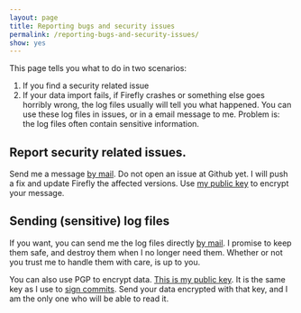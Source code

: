 ```yaml
---
layout: page
title: Reporting bugs and security issues
permalink: /reporting-bugs-and-security-issues/
show: yes
---
```


This page tells you what to do in two scenarios:

1. If you find a security related issue 
2. If your data import fails, if Firefly crashes or something else goes horribly wrong, the log files usually will tell you what happened. You can use these log files in issues, or in a email message to me. Problem is: the log files often contain sensitive information.


## Report security related issues.

Send me a message [by mail](mailto:thegrumpydictator@gmail.com). Do not open an issue at Github yet. I will push a fix and update Firefly the affected versions. Use [my public key](http://pool.sks-keyservers.net/pks/lookup?op=vindex&fingerprint=on&search=0xC16961E655E74B5E) to encrypt your message.
 
## Sending (sensitive) log files

If you want, you can send me the log files directly [by mail](mailto:thegrumpydictator@gmail.com). I promise to keep them safe, and destroy them when I no longer need them. Whether or not you trust me to handle them with care, is up to you.

You can also use PGP to encrypt data. [This is my public key](http://pool.sks-keyservers.net/pks/lookup?op=vindex&fingerprint=on&search=0xC16961E655E74B5E). It is the same key as I use to [sign commits](https://github.com/JC5/firefly-iii/commit/186b704509deaa17257ddd6956f579db2bb37d67). Send your data encrypted with that key, and I am the only one who will be able to read it.

